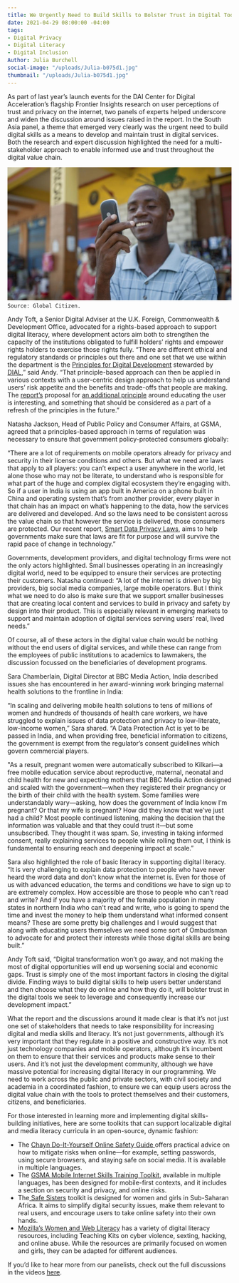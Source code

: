 ```yaml
---
title: We Urgently Need to Build Skills to Bolster Trust in Digital Tools
date: 2021-04-29 08:00:00 -04:00
tags:
- Digital Privacy
- Digital Literacy
- Digital Inclusion
Author: Julia Burchell
social-image: "/uploads/Julia-b075d1.jpg"
thumbnail: "/uploads/Julia-b075d1.jpg"
---
```


As part of last year’s launch events for the DAI Center for Digital Acceleration’s flagship Frontier Insights research on user perceptions of trust and privacy on the internet, two panels of experts helped underscore and widen the discussion around issues raised in the report. In the South Asia panel, a theme that emerged very clearly was the urgent need to build digital skills as a means to develop and maintain trust in digital services. Both the research and expert discussion highlighted the need for a multi-stakeholder approach to enable informed use and trust throughout the digital value chain.

![Julia-b075d1.jpg](/uploads/Julia-b075d1.jpg)`Source: Global Citizen.`

<!--more-->

Andy Toft, a Senior Digital Adviser at the U.K. Foreign, Commonwealth & Development Office, advocated for a rights-based approach to support digital literacy, where development actors aim both to strengthen the capacity of the institutions obligated to fulfill holders’ rights and empower rights holders to exercise those rights fully. “There are different ethical and regulatory standards or principles out there and one set that we use within the department is the [Principles for Digital Development](about:blank) stewarded by [DIAL](about:blank),” said Andy. “That principle-based approach can then be applied in various contexts with a user-centric design approach to help us understand users’ risk appetite and the benefits and trade-offs that people are making. The [report’s](about:blank) proposal for [an additional principle](about:blank) around educating the user is interesting, and something that should be considered as a part of a refresh of the principles in the future.”

Natasha Jackson, Head of Public Policy and Consumer Affairs, at GSMA, agreed that a principles-based approach in terms of regulation was necessary to ensure that government policy-protected consumers globally:

“There are a lot of requirements on mobile operators already for privacy and security in their license conditions and others. But what we need are laws that apply to all players: you can’t expect a user anywhere in the world, let alone those who may not be literate, to understand who is responsible for what part of the huge and complex digital ecosystem they’re engaging with. So if a user in India is using an app built in America on a phone built in China and operating system that’s from another provider, every player in that chain has an impact on what’s happening to the data, how the services are delivered and developed. And so the laws need to be consistent across the value chain so that however the service is delivered, those consumers are protected. Our recent report, [Smart Data Privacy Laws](https://www.gsma.com/publicpolicy/resources/smart-data-privacy-laws), aims to help governments make sure that laws are fit for purpose and will survive the rapid pace of change in technology.”

Governments, development providers, and digital technology firms were not the only actors highlighted. Small businesses operating in an increasingly digital world, need to be equipped to ensure their services are protecting their customers. Natasha continued: “A lot of the internet is driven by big providers, big social media companies, large mobile operators. But I think what we need to do also is make sure that we support smaller businesses that are creating local content and services to build in privacy and safety by design into their product. This is especially relevant in emerging markets to support and maintain adoption of digital services serving users’ real, lived needs.”

Of course, all of these actors in the digital value chain would be nothing without the end users of digital services, and while these can range from the employees of public institutions to academics to lawmakers, the discussion focussed on the beneficiaries of development programs.

Sara Chamberlain, Digital Director at BBC Media Action, India described issues she has encountered in her award-winning work bringing maternal health solutions to the frontline in India:

“In scaling and delivering mobile health solutions to tens of millions of women and hundreds of thousands of health care workers, we have struggled to explain issues of data protection and privacy to low-literate, low-income women,” Sara shared. “A Data Protection Act is yet to be passed in India, and when providing free, beneficial information to citizens, the government is exempt from the regulator’s consent guidelines which govern commercial players.

"As a result, pregnant women were automatically subscribed to Kilkari—a free mobile education service about reproductive, maternal, neonatal and child health for new and expecting mothers that BBC Media Action designed and scaled with the government—when they registered their pregnancy or the birth of their child with the health system. Some families were understandably wary—asking, how does the government of India know I’m pregnant? Or that my wife is pregnant? How did they know that we’ve just had a child? Most people continued listening, making the decision that the information was valuable and that they could trust it—but some unsubscribed. They thought it was spam. So, investing in taking informed consent, really explaining services to people while rolling them out, I think is fundamental to ensuring reach and deepening impact at scale.”

Sara also highlighted the role of basic literacy in supporting digital literacy. “It is very challenging to explain data protection to people who have never heard the word data and don't know what the internet is. Even for those of us with advanced education, the terms and conditions we have to sign up to are extremely complex. How accessible are those to people who can’t read and write? And if you have a majority of the female population in many states in northern India who can't read and write, who is going to spend the time and invest the money to help them understand what informed consent means? These are some pretty big challenges and I would suggest that along with educating users themselves we need some sort of Ombudsman to advocate for and protect their interests while those digital skills are being built.”

Andy Toft said, “Digital transformation won’t go away, and not making the most of digital opportunities will end up worsening social and economic gaps. Trust is simply one of the most important factors in closing the digital divide. Finding ways to build digital skills to help users better understand and then choose what they do online and how they do it, will bolster trust in the digital tools we seek to leverage and consequently increase our development impact.”

What the report and the discussions around it made clear is that it’s not just one set of stakeholders that needs to take responsibility for increasing digital and media skills and literacy. It’s not just governments, although it’s very important that they regulate in a positive and constructive way. It’s not just technology companies and mobile operators, although it’s incumbent on them to ensure that their services and products make sense to their users. And it’s not just the development community, although we have massive potential for increasing digital literacy in our programming. We need to work across the public and private sectors, with civil society and academia in a coordinated fashion, to ensure we can equip users across the digital value chain with the tools to protect themselves and their customers, citizens, and beneficiaries.

For those interested in learning more and implementing digital skills-building initiatives, here are some toolkits that can support localizable digital and media literacy curricula in an open-source, dynamic fashion:

* The [Chayn Do-It-Yourself Online Safety Guide ](about:blank)offers practical advice on how to mitigate risks when online—for example, setting passwords, using secure browsers, and staying safe on social media. It is available in multiple languages.
* The [GSMA Mobile Internet Skills Training Toolkit](about:blank), available in multiple languages, has been designed for mobile-first contexts, and it includes a section on security and privacy, and online risks.
* The[ Safe Sisters](about:blank) toolkit is designed for women and girls in Sub-Saharan Africa. It aims to simplify digital security issues, make them relevant to real users, and encourage users to take online safety into their own hands.
* [Mozilla’s Women and Web Literacy](about:blank) has a variety of digital literacy resources, including Teaching Kits on cyber violence, sexting, hacking, and online abuse. While the resources are primarily focused on women and girls, they can be adapted for different audiences.

If you’d like to hear more from our panelists, check out the full discussions in the videos [here](about:blank).